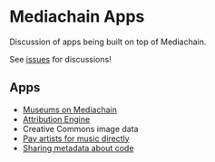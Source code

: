 # Mediachain Apps

Discussion of apps being built on top of Mediachain.

See [issues](https://github.com/mediachain/apps/issues) for discussions!

## Apps
- [Museums on Mediachain](/museums)
- [Attribution Engine](http://images.mediachain.io)
- Creative Commons image data
- [Pay artists for music directly](https://github.com/mediachain/apps/issues/1)
- [Sharing metadata about code](https://github.com/mediachain/apps/issues/2)
